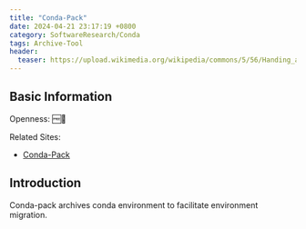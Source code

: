 ```yaml
---
title: "Conda-Pack"
date: 2024-04-21 23:17:19 +0800
category: SoftwareResearch/Conda
tags: Archive-Tool
header:
  teaser: https://upload.wikimedia.org/wikipedia/commons/5/56/Handing_a_package_over_for_delivery.jpg
---
```


## Basic Information

Openness: 🆓📖

Related Sites:

* [Conda-Pack](https://conda.github.io/conda-pack/)

## Introduction

Conda-pack archives conda environment to facilitate environment migration.
